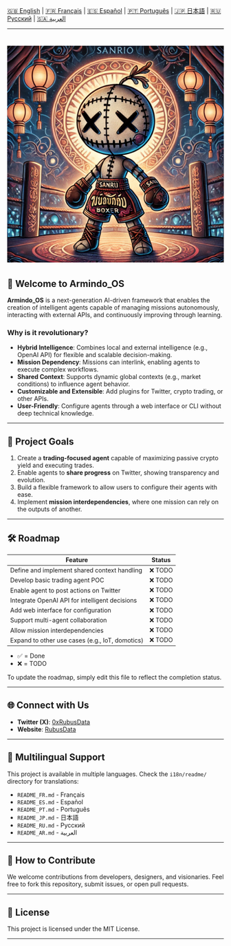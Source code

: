 
[🇬🇧 English](./) | [🇫🇷 Français](./i18n/readme/README_FR.md) | [🇪🇸 Español](./i18n/readme/README_ES.md) | [🇵🇹 Português](./i18n/readme/README_PT.md) | [🇯🇵 日本語](./i18n/readme/README_JP.md) | [🇷🇺 Русский](./i18n/readme/README_RU.md) | [🇸🇦 العربية](./i18n/readme/README_AR.md)

---

# ![Armindo_OS Logo](./public/0xrubusdata.png)


## 🌟 Welcome to **Armindo_OS**
**Armindo_OS** is a next-generation AI-driven framework that enables the creation of intelligent agents capable of managing missions autonomously, interacting with external APIs, and continuously improving through learning.

### Why is it revolutionary?
- **Hybrid Intelligence**: Combines local and external intelligence (e.g., OpenAI API) for flexible and scalable decision-making.
- **Mission Dependency**: Missions can interlink, enabling agents to execute complex workflows.
- **Shared Context**: Supports dynamic global contexts (e.g., market conditions) to influence agent behavior.
- **Customizable and Extensible**: Add plugins for Twitter, crypto trading, or other APIs.
- **User-Friendly**: Configure agents through a web interface or CLI without deep technical knowledge.

---

## 🚀 Project Goals
1. Create a **trading-focused agent** capable of maximizing passive crypto yield and executing trades.
2. Enable agents to **share progress** on Twitter, showing transparency and evolution.
3. Build a flexible framework to allow users to configure their agents with ease.
4. Implement **mission interdependencies**, where one mission can rely on the outputs of another.

---

## 🛠️ Roadmap

| Feature                          | Status |
|----------------------------------|--------|
| Define and implement shared context handling | ❌ TODO |
| Develop basic trading agent POC          | ❌ TODO |
| Enable agent to post actions on Twitter  | ❌ TODO |
| Integrate OpenAI API for intelligent decisions | ❌ TODO |
| Add web interface for configuration      | ❌ TODO |
| Support multi-agent collaboration        | ❌ TODO |
| Allow mission interdependencies          | ❌ TODO |
| Expand to other use cases (e.g., IoT, domotics) | ❌ TODO |

- ✅ = Done
- ❌ = TODO

To update the roadmap, simply edit this file to reflect the completion status.

---

## 🌐 Connect with Us
- **Twitter (X)**: [0xRubusData](https://x.com/Data0x88850)
- **Website**: [RubusData](https://simple-agent-website.vercel.app/)

---

## 📂 Multilingual Support
This project is available in multiple languages. Check the `i18n/readme/` directory for translations:
- `README_FR.md` - Français
- `README_ES.md` - Español
- `README_PT.md` - Português
- `README_JP.md` - 日本語
- `README_RU.md` - Русский
- `README_AR.md` - العربية

---

## 🎨 How to Contribute
We welcome contributions from developers, designers, and visionaries. Feel free to fork this repository, submit issues, or open pull requests.

---

## 📜 License
This project is licensed under the MIT License.

---

